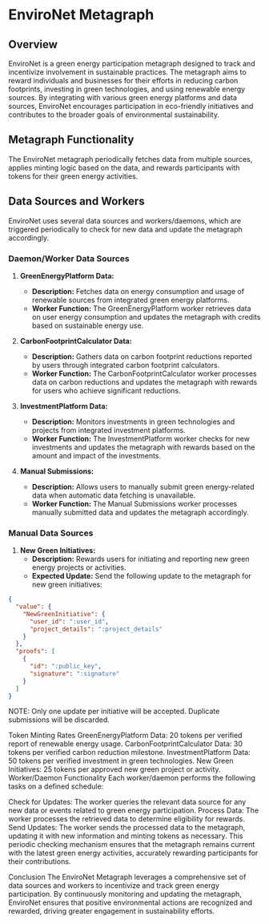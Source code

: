 # EnviroNet Metagraph

## Overview

EnviroNet is a green energy participation metagraph designed to track and incentivize involvement in sustainable practices. The metagraph aims to reward individuals and businesses for their efforts in reducing carbon footprints, investing in green technologies, and using renewable energy sources. By integrating with various green energy platforms and data sources, EnviroNet encourages participation in eco-friendly initiatives and contributes to the broader goals of environmental sustainability.

## Metagraph Functionality

The EnviroNet metagraph periodically fetches data from multiple sources, applies minting logic based on the data, and rewards participants with tokens for their green energy activities.

## Data Sources and Workers

EnviroNet uses several data sources and workers/daemons, which are triggered periodically to check for new data and update the metagraph accordingly.

### Daemon/Worker Data Sources

1. **GreenEnergyPlatform Data:**
    - **Description:** Fetches data on energy consumption and usage of renewable sources from integrated green energy platforms.
    - **Worker Function:** The GreenEnergyPlatform worker retrieves data on user energy consumption and updates the metagraph with credits based on sustainable energy use.

2. **CarbonFootprintCalculator Data:**
    - **Description:** Gathers data on carbon footprint reductions reported by users through integrated carbon footprint calculators.
    - **Worker Function:** The CarbonFootprintCalculator worker processes data on carbon reductions and updates the metagraph with rewards for users who achieve significant reductions.

3. **InvestmentPlatform Data:**
    - **Description:** Monitors investments in green technologies and projects from integrated investment platforms.
    - **Worker Function:** The InvestmentPlatform worker checks for new investments and updates the metagraph with rewards based on the amount and impact of the investments.

4. **Manual Submissions:**
    - **Description:** Allows users to manually submit green energy-related data when automatic data fetching is unavailable.
    - **Worker Function:** The Manual Submissions worker processes manually submitted data and updates the metagraph accordingly.

### Manual Data Sources

1. **New Green Initiatives:**
    - **Description:** Rewards users for initiating and reporting new green energy projects or activities.
    - **Expected Update:** Send the following update to the metagraph for new green initiatives:

```json
{
  "value": {
    "NewGreenInitiative": {
      "user_id": ":user_id",
      "project_details": ":project_details"
    }
  },
  "proofs": [
    {
      "id": ":public_key",
      "signature": ":signature"
    }
  ]
}
```
NOTE: Only one update per initiative will be accepted. Duplicate submissions will be discarded.

Token Minting Rates
GreenEnergyPlatform Data: 20 tokens per verified report of renewable energy usage.
CarbonFootprintCalculator Data: 30 tokens per verified carbon reduction milestone.
InvestmentPlatform Data: 50 tokens per verified investment in green technologies.
New Green Initiatives: 25 tokens per approved new green project or activity.
Worker/Daemon Functionality
Each worker/daemon performs the following tasks on a defined schedule:

Check for Updates: The worker queries the relevant data source for any new data or events related to green energy participation.
Process Data: The worker processes the retrieved data to determine eligibility for rewards.
Send Updates: The worker sends the processed data to the metagraph, updating it with new information and minting tokens as necessary.
This periodic checking mechanism ensures that the metagraph remains current with the latest green energy activities, accurately rewarding participants for their contributions.

Conclusion
The EnviroNet Metagraph leverages a comprehensive set of data sources and workers to incentivize and track green energy participation. By continuously monitoring and updating the metagraph, EnviroNet ensures that positive environmental actions are recognized and rewarded, driving greater engagement in sustainability efforts.
